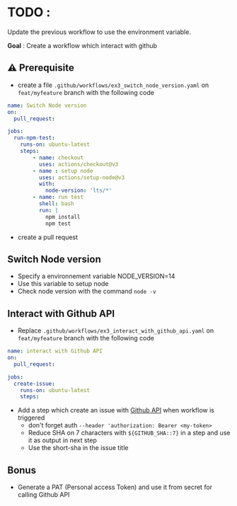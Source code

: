 # TODO :

Update the previous workflow to use the environment variable.

**Goal** : Create a workflow which interact with github

## ⚠️ Prerequisite

* create a file `.github/workflows/ex3_switch_node_version.yaml` on `feat/myfeature` branch with the following code

```yaml
name: Switch Node version
on: 
  pull_request:

jobs:
  run-npm-test:
    runs-on: ubuntu-latest
    steps:
        - name: checkout
          uses: actions/checkout@v3
        - name : setup node
          uses: actions/setup-node@v3
          with:
            node-version: 'lts/*'
        - name: run test
          shell: bash
          run: |
            npm install
            npm test
```
* create a pull request

## Switch Node version
 
* Specify a environnement variable NODE_VERSION=14
* Use this variable to setup node
* Check node version with the command `node -v`

## Interact with Github API

* Replace `.github/workflows/ex3_interact_with_github_api.yaml` on `feat/myfeature` branch with the following code

```yaml
name: interact with Github API
on: 
  pull_request:

jobs:
  create-issue:
    runs-on: ubuntu-latest
    steps:
```

* Add a step which create an issue with [Github API](https://docs.github.com/en/rest/issues/issues#create-an-issue) when workflow is triggered
  * don't forget auth `--header 'authorization: Bearer <my-token>`
  * Reduce SHA on 7 characters with `${GITHUB_SHA::7}` in a step and use it as output in next step
  * Use the short-sha in the issue title

## Bonus

* Generate a PAT (Personal access Token) and use it from secret for calling Github API
